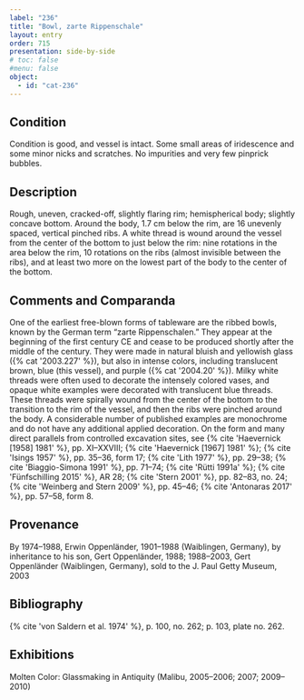 ```yaml
---
label: "236"
title: "Bowl, zarte Rippenschale"
layout: entry
order: 715
presentation: side-by-side
# toc: false
#menu: false 
object:
  - id: "cat-236"
---
```


## Condition

Condition is good, and vessel is intact. Some small areas of iridescence and some minor nicks and scratches. No impurities and very few pinprick bubbles.

## Description

Rough, uneven, cracked-off, slightly flaring rim; hemispherical body; slightly concave bottom. Around the body, 1.7 cm below the rim, are 16 unevenly spaced, vertical pinched ribs. A white thread is wound around the vessel from the center of the bottom to just below the rim: nine rotations in the area below the rim, 10 rotations on the ribs (almost invisible between the ribs), and at least two more on the lowest part of the body to the center of the bottom.

## Comments and Comparanda

One of the earliest free-blown forms of tableware are the ribbed bowls, known by the German term “zarte Rippenschalen.” They appear at the beginning of the first century CE and cease to be produced shortly after the middle of the century. They were made in natural bluish and yellowish glass ({% cat '2003.227' %}), but also in intense colors, including translucent brown, blue (this vessel), and purple ({% cat '2004.20' %}). Milky white threads were often used to decorate the intensely colored vases, and opaque white examples were decorated with translucent blue threads. These threads were spirally wound from the center of the bottom to the transition to the rim of the vessel, and then the ribs were pinched around the body. A considerable number of published examples are monochrome and do not have any additional applied decoration. On the form and many direct parallels from controlled excavation sites, see {% cite 'Haevernick [1958] 1981' %}, pp. XI–XXVIII; {% cite 'Haevernick [1967] 1981' %}; {% cite 'Isings 1957' %}, pp. 35–36, form 17; {% cite 'Lith 1977' %}, pp. 29–38; {% cite 'Biaggio-Simona 1991' %}, pp. 71–74; {% cite 'Rütti 1991a' %}; {% cite 'Fünfschilling 2015' %}, AR 28; {% cite 'Stern 2001' %}, pp. 82–83, no. 24; {% cite 'Weinberg and Stern 2009' %}, pp. 45–46; {% cite 'Antonaras 2017' %}, pp. 57–58, form 8.

## Provenance

By 1974–1988, Erwin Oppenländer, 1901–1988 (Waiblingen, Germany), by inheritance to his son, Gert Oppenländer, 1988; 1988–2003, Gert Oppenländer (Waiblingen, Germany), sold to the J. Paul Getty Museum, 2003

## Bibliography

{% cite 'von Saldern et al. 1974' %}, p. 100, no. 262; p. 103, plate no. 262.

## Exhibitions

Molten Color: Glassmaking in Antiquity (Malibu, 2005–2006; 2007; 2009–2010)